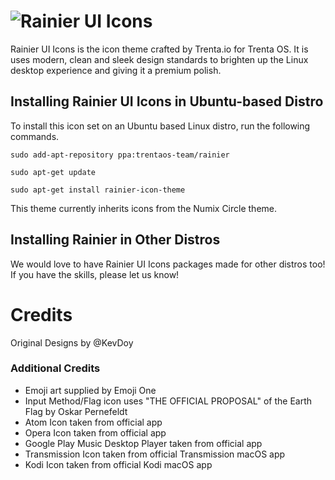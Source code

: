 ![Rainier UI](https://i.imgur.com/lJfpp40.png) Icons
=============

Rainier UI Icons is the icon theme crafted by Trenta.io for Trenta OS. It is uses modern, clean and sleek design standards to brighten up the Linux desktop experience and giving it a premium polish.

## Installing Rainier UI Icons in Ubuntu-based Distro
To install this icon set on an Ubuntu based Linux distro, run the following commands.

	sudo add-apt-repository ppa:trentaos-team/rainier

	sudo apt-get update

	sudo apt-get install rainier-icon-theme

This theme currently inherits icons from the Numix Circle theme.

## Installing Rainier in Other Distros
We would love to have Rainier UI Icons packages made for other distros too! If you have the skills, please let us know!

# Credits
Original Designs by @KevDoy

### Additional Credits
- Emoji art supplied by Emoji One
- Input Method/Flag icon uses "THE OFFICIAL PROPOSAL" of the Earth Flag by Oskar Pernefeldt
- Atom Icon taken from official app
- Opera Icon taken from official app
- Google Play Music Desktop Player taken from official app
- Transmission Icon taken from official Transmission macOS app
- Kodi Icon taken from official Kodi macOS app
